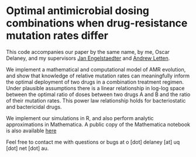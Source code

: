 # Optimal antimicrobial dosing combinations when drug-resistance mutation rates differ

This code accompanies our paper by the same name, by me, Oscar Delaney, and my supervisors [Jan Engelstaedter](https://github.com/JanEngelstaedter) and [Andrew Letten](https://github.com/andrewletten).

We implement a mathematical and computational model of AMR evolution, and show that knowledge of relative mutation rates can meaningfully inform the optimal deployment of two drugs in a combination treatment regimen. Under plausible assumptions there is a linear relationship in log-log space between the optimal ratio of doses between two drugs A and B and the ratio of their mutation rates. This power law relationship holds for bacteriostatic and bactericidal drugs.

We implement our simulations in R, and also perform analytic approximations in Mathematica. A public copy of the Mathematica notebook is also available [here](https://www.wolframcloud.com/obj/odelaney/Published/AMR_mutation_rates.nb)

Feel free to contact me with questions or bugs at o [dot] delaney [at] uq [dot] net [dot] au.
